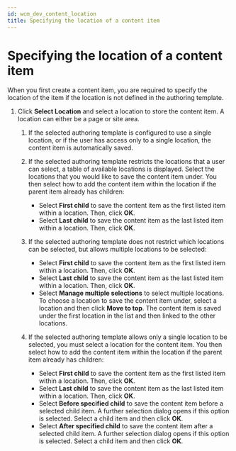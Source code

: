 ```yaml
---
id: wcm_dev_content_location
title: Specifying the location of a content item
---
```


# Specifying the location of a content item


When you first create a content item, you are required to specify the location of the item if the location is not defined in the authoring template.

1.  Click **Select Location** and select a location to store the content item. A location can either be a page or site area.

    1.  If the selected authoring template is configured to use a single location, or if the user has access only to a single location, the content item is automatically saved.

    2.  If the selected authoring template restricts the locations that a user can select, a table of available locations is displayed. Select the locations that you would like to save the content item under. You then select how to add the content item within the location if the parent item already has children:

        -   Select **First child** to save the content item as the first listed item within a location. Then, click **OK**.
        -   Select **Last child** to save the content item as the last listed item within a location. Then, click **OK**.

    3.  If the selected authoring template does not restrict which locations can be selected, but allows multiple locations to be selected:

        -   Select **First child** to save the content item as the first listed item within a location. Then, click **OK**.
        -   Select **Last child** to save the content item as the last listed item within a location. Then, click **OK**.
        -   Select **Manage multiple selections** to select multiple locations. To choose a location to save the content item under, select a location and then click **Move to top**. The content item is saved under the first location in the list and then linked to the other locations.
        
    4.  If the selected authoring template allows only a single location to be selected, you must select a location for the content item. You then select how to add the content item within the location if the parent item already has children:

        -   Select **First child** to save the content item as the first listed item within a location. Then, click **OK**.
        -   Select **Last child** to save the content item as the last listed item within a location. Then, click **OK**.
        -   Select **Before specified child** to save the content item before a selected child item. A further selection dialog opens if this option is selected. Select a child item and then click **OK**.
        -   Select **After specified child** to save the content item after a selected child item. A further selection dialog opens if this option is selected. Select a child item and then click **OK**.

